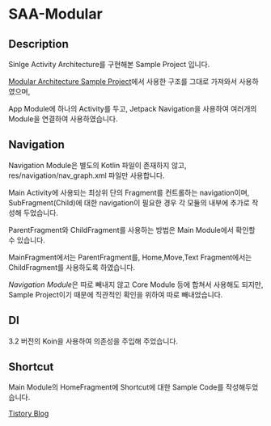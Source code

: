 # SAA-Modular

## Description
Sinlge Activity Architecture를 구현해본 Sample Project 입니다.

[Modular Architecture Sample Project](https://github.com/HeeGyeong/ModuleArchitecture)에서 사용한 구조를 그대로 가져와서 사용하였으며,

App Module에 하나의 Activity를 두고, Jetpack Navigation을 사용하여 여러개의 Module을 연결하여 사용하였습니다.

## Navigation

Navigation Module은 별도의 Kotlin 파일이 존재하지 않고, res/navigation/nav_graph.xml 파일만 사용합니다.

Main Activity에 사용되는 최상위 단의 Fragment를 컨트롤하는 navigation이며, SubFragment(Child)에 대한 navigation이 필요한 경우 각 모듈의 내부에 추가로 작성해 두었습니다.

ParentFragment와 ChildFragment를 사용하는 방법은 Main Module에서 확인할 수 있습니다.

MainFragment에서는 ParentFragment를, Home,Move,Text Fragment에서는 ChildFragment를 사용하도록 하였습니다.

*Navigation Module*은 따로 빼내지 않고 Core Module 등에 합쳐서 사용해도 되지만, Sample Project이기 때문에 직관적인 확인을 위하여 따로 빼내었습니다.

## DI
3.2 버전의 Koin을 사용하여 의존성을 주입해 주었습니다.

## Shortcut
Main Module의 HomeFragment에 Shortcut에 대한 Sample Code를 작성해두었습니다.

[Tistory Blog](https://heegs.tistory.com/128 "SAA-Modular Sample")
